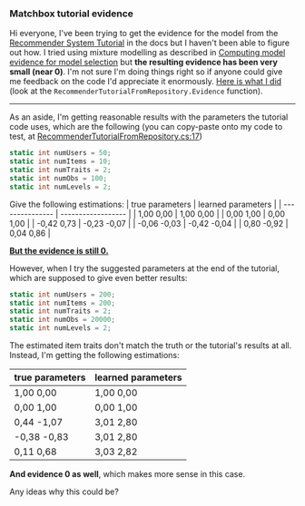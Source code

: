 ### Matchbox tutorial evidence

Hi everyone,
I've been trying to get the evidence for the model from the [Recommender System Tutorial](https://dotnet.github.io/infer/userguide/Recommender%20System.html) in the docs but I haven't been able to figure out how. I tried using mixture modelling as described in [Computing model evidence for model selection](https://dotnet.github.io/infer/userguide/Computing%20model%20evidence%20for%20model%20selection.html) but **the resulting evidence has been very small (near 0)**. I'm not sure I'm doing things right so if anyone could give me feedback on the code I'd appreciate it enormously. [Here is what I did](https://github.com/makobot-sh/matchbox-evidence/blob/main/RecommenderTutorialFromRepository.cs#L258) (look at the `RecommenderTutorialFromRepository.Evidence` function).


---

As an aside, I'm getting reasonable results with the parameters the tutorial code uses, which are the following (you can copy-paste onto my code to test, at [RecommenderTutorialFromRepository.cs:17](https://github.com/makobot-sh/matchbox-evidence/blob/main/RecommenderTutorialFromRepository.cs#L17))
```c#
static int numUsers = 50;
static int numItems = 10;
static int numTraits = 2;
static int numObs = 100;
static int numLevels = 2;
```
Give the following estimations:
| true parameters | learned parameters |
| --------------- | ------------------ |
| 1,00    0,00 | 1,00    0,00 |
| 0,00    1,00 | 0,00    1,00 |
| -0,42    0,73 | -0,23    -0,07 |
| -0,06    -0,03 | -0,42    -0,04 |
| 0,80    -0,92 | 0,04    0,86 |

<ins>**But the evidence is still 0.**</ins>

However, when I try the suggested parameters at the end of the tutorial, which are supposed to give even better results:
```c#
static int numUsers = 200;
static int numItems = 200;
static int numTraits = 2;
static int numObs = 20000;
static int numLevels = 2;
```
The estimated item traits don't match the truth or the tutorial's results at all. Instead, I'm getting the following estimations:

| true parameters | learned parameters |
| --------------- | ------------------ |
| 1,00    0,00 | 1,00    0,00 |
| 0,00    1,00 | 0,00    1,00 |
| 0,44    -1,07 | 3,01    2,80 |
| -0,38    -0,83 | 3,01    2,80 |
| 0,11    0,68 | 3,03    2,82 |

**And evidence 0 as well**, which makes more sense in this case.

Any ideas why this could be?
